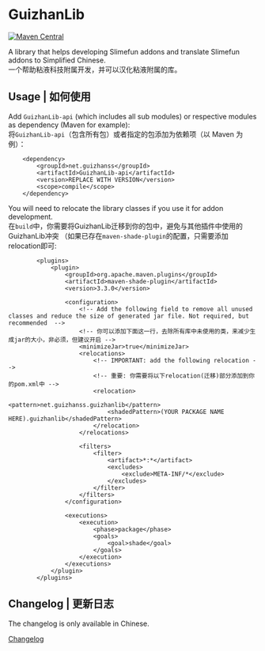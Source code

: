 # GuizhanLib

[![Maven Central](https://img.shields.io/maven-central/v/net.guizhanss/GuizhanLib.svg?label=Maven%20Central)](https://search.maven.org/search?q=g:%22net.guizhanss%22%20AND%20a:%22GuizhanLib%22)

A library that helps developing Slimefun addons and translate Slimefun addons to Simplified Chinese.  
一个帮助粘液科技附属开发，并可以汉化粘液附属的库。

## Usage | 如何使用

Add `GuizhanLib-api` (which includes all sub modules) or respective modules as dependency (Maven for example):  
将`GuizhanLib-api`（包含所有包）或者指定的包添加为依赖项（以 Maven 为例）：

```
    <dependency>
        <groupId>net.guizhanss</groupId>
        <artifactId>GuizhanLib-api</artifactId>
        <version>REPLACE WITH VERSION</version>
        <scope>compile</scope>
    </dependency>
```

You will need to relocate the library classes if you use it for addon development.  
在`build`中，你需要将GuizhanLib迁移到你的包中，避免与其他插件中使用的GuizhanLib冲突
（如果已存在`maven-shade-plugin`的配置，只需要添加relocation即可:

```
        <plugins>
            <plugin>
                <groupId>org.apache.maven.plugins</groupId>
                <artifactId>maven-shade-plugin</artifactId>
                <version>3.3.0</version>

                <configuration>
                    <!-- Add the following field to remove all unused classes and reduce the size of generated jar file. Not required, but recommended  -->
                    <!-- 你可以添加下面这一行，去除所有库中未使用的类，来减少生成jar的大小，非必须，但建议开启 -->
                    <minimizeJar>true</minimizeJar>
                    <relocations>
                        <!-- IMPORTANT: add the following relocation -->
                        <!-- 重要: 你需要将以下relocation(迁移)部分添加到你的pom.xml中 -->
                        <relocation>
                            <pattern>net.guizhanss.guizhanlib</pattern>
                            <shadedPattern>(YOUR PACKAGE NAME HERE).guizhanlib</shadedPattern>
                        </relocation>
                    </relocations>

                    <filters>
                        <filter>
                            <artifact>*:*</artifact>
                            <excludes>
                                <exclude>META-INF/*</exclude>
                            </excludes>
                        </filter>
                    </filters>
                </configuration>

                <executions>
                    <execution>
                        <phase>package</phase>
                        <goals>
                            <goal>shade</goal>
                        </goals>
                    </execution>
                </executions>
            </plugin>
        </plugins>
```

## Changelog | 更新日志

The changelog is only available in Chinese.

[Changelog](/CHANGELOG.md)
